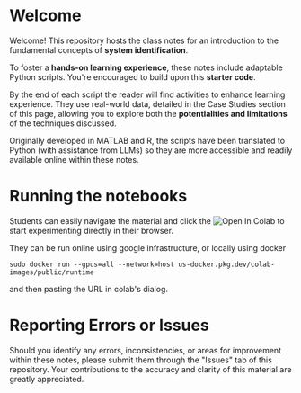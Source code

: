# Welcome

Welcome! This repository hosts the class notes for an introduction to the fundamental concepts of **system identification**.

To foster a **hands-on learning experience**, these notes include adaptable Python scripts. You're encouraged to build upon this **starter code**. 

By the end of each script the reader will find activities to enhance learning experience. They use real-world data, detailed in the Case Studies section of this page, allowing you to explore both the **potentialities and limitations** of the techniques discussed.

Originally developed in MATLAB and R, the scripts have been translated to Python (with assistance from LLMs) so they are more accessible and readily available online within these notes. 

# Running the notebooks

Students can easily navigate the material and click the ![Open In Colab](https://colab.research.google.com/assets/colab-badge.svg) to start experimenting directly in their browser.

They can be run online using google infrastructure, or locally using docker 

`sudo docker run --gpus=all --network=host us-docker.pkg.dev/colab-images/public/runtime`

and then pasting the URL in colab's dialog.

# Reporting Errors or Issues

Should you identify any errors, inconsistencies, or areas for improvement within these notes, please submit them through the "Issues" tab of this repository. Your contributions to the accuracy and clarity of this material are greatly appreciated.
